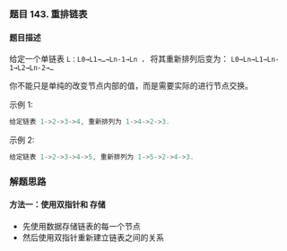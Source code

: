 ### 题目 143. 重排链表
#### 题目描述
给定一个单链表 `L：L0→L1→…→Ln-1→Ln ，`
将其重新排列后变为： `L0→Ln→L1→Ln-1→L2→Ln-2→…`

你不能只是单纯的改变节点内部的值，而是需要实际的进行节点交换。

示例 1:

```js
给定链表 1->2->3->4, 重新排列为 1->4->2->3.
```
示例 2:

```js
给定链表 1->2->3->4->5, 重新排列为 1->5->2->4->3.

```

### 解题思路
#### 方法一：使用双指针和 存储
- 先使用数据存储链表的每一个节点
- 然后使用双指针重新建立链表之间的关系